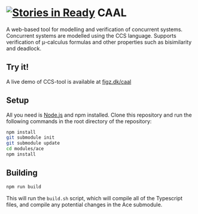 [![Stories in Ready](https://badge.waffle.io/figa12/CCS-tool.png?label=ready&title=Ready)](https://waffle.io/figa12/CCS-tool)
CAAL
========
A web-based tool for modelling and verification of concurrent systems. Concurrent systems are modelled using the CCS language. Supports verification of μ-calculus formulas and other properties such as bisimilarity and deadlock. 

Try it!
-----------
A live demo of CCS-tool is available at [figz.dk/caal](http://figz.dk/caal)

Setup
-----------
All you need is [Node.js](http://nodejs.org/) and npm installed.
Clone this repository and run the following commands in the root directory of the repository:
```bash
npm install
git submodule init
git submodule update
cd modules/ace
npm install
```

Building
-----------
```bash
npm run build
```
This will run the ``` build.sh ``` script, which will compile all of the Typescript files, and compile any potential changes in the Ace submodule.
